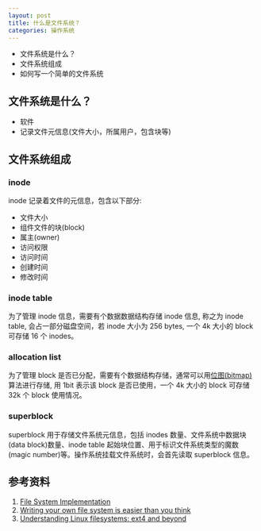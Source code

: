 ```yaml
---
layout: post
title: 什么是文件系统？
categories: 操作系统
---
```


- 文件系统是什么？
- 文件系统组成
- 如何写一个简单的文件系统

## 文件系统是什么？

- 软件
- 记录文件元信息(文件大小，所属用户，包含块等)


## 文件系统组成

### inode

inode 记录着文件的元信息，包含以下部分:

- 文件大小
- 组件文件的块(block)
- 属主(owner)
- 访问权限
- 访问时间
- 创建时间
- 修改时间

### inode table

为了管理 inode 信息，需要有个数据数据结构存储 inode 信息, 称之为 inode table, 会占一部分磁盘空间，若 inode 大小为 256 bytes, 一个 4k 大小的 block 可存储 16 个 inodes。

### allocation list

为了管理 block 是否已分配，需要有个数据结构存储，通常可以用[位图(bitmap)](https://en.wikipedia.org/wiki/Bitap_algorithm) 算法进行存储, 用 1bit 表示该 block 是否已使用，一个 4k 大小的 block 可存储 32k 个 block 使用情况。

### superblock

superblock 用于存储文件系统元信息，包括 inodes 数量、文件系统中数据块(data block)数量、inode table 起始块位置、用于标识文件系统类型的魔数(magic number)等。操作系统挂载文件系统时，会首先读取 superblock 信息。

## 参考资料

1. [File System Implementation](http://pages.cs.wisc.edu/~remzi/OSTEP/file-implementation.pdf)
2. [Writing your own file system is easier than you think](https://medium.com/datadriveninvestor/writing-your-own-file-system-is-not-as-hard-as-you-may-think-aa4af09329cd)
3. [Understanding Linux filesystems: ext4 and beyond](https://opensource.com/article/18/4/ext4-filesystem)
